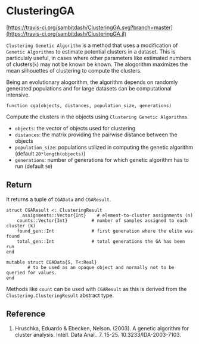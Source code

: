 # ClusteringGA

[https://travis-ci.org/sambitdash/ClusteringGA.svg?branch=master](https://travis-ci.org/sambitdash/ClusteringGA.jl)

`Clustering Genetic Algorithm` is a method that uses a modification of `Genetic Algorithms` to estimate potential clusters in a dataset. This is particulaly useful, in cases where other parameters like estimated numbers of clusters(`k`) may not be known be known. The alogorithm maximizes the mean silhouettes of clustering to compute the clusters.

Being an evolutionary alogorithm, the algorithm depends on randomly generated populations and for large datasets can be computational intensive. 

```
function cga(objects, distances, population_size, generations)
```

Compute the clusters in the objects using `Clustering Genetic Algorithms`.

* `objects`: the vector of objects used for clustering
* `distances`: the matrix providing the pairwise distance between the objects
* `population_size`: populations utilized in computing the genetic algorithm (default `20*length(objects)`)
* `generations`: number of generations for which genetic algorithm has to run (default `50`)

Return
------
   
It returns a tuple of ``CGAData`` and ``CGAResult``.

```
struct CGAResult <: ClusteringResult
	  assignments::Vector{Int}    # element-to-cluster assignments (n)
    counts::Vector{Int}         # number of samples assigned to each cluster (k)
    found_gen::Int              # first generation where the elite was found
    total_gen::Int              # total generations the GA has been run
end

mutable struct CGAData{S, T<:Real}
		# to be used as an opaque object and normally not to be queried for values.
end
```
Methods like `count` can be used with `CGAResult` as this is derived from the `Clustering.ClusteringResult` abstract type. 

Reference
---------

1. Hruschka, Eduardo & Ebecken, Nelson. (2003). A genetic algorithm for cluster analysis. Intell. Data Anal.. 7. 15-25. 10.3233/IDA-2003-7103. 
